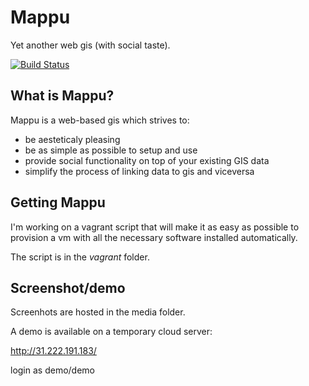 Mappu
=====

Yet another web gis (with social taste).

[![Build Status](https://travis-ci.org/unicolet/mappu.png?branch=master)](https://travis-ci.org/unicolet/mappu)

What is Mappu?
--------------

Mappu is a web-based gis which strives to:

- be aesteticaly pleasing
- be as simple as possible to setup and use
- provide social functionality on top of your existing GIS data
- simplify the process of linking data to gis and viceversa

Getting Mappu
-------------

I'm working on a vagrant script that will make it as easy as
possible to provision a vm with all the necessary software
installed automatically.

The script is in the *vagrant* folder.

Screenshot/demo
---------------

Screenhots are hosted in the media folder.

A demo is available on a temporary cloud server:

http://31.222.191.183/

login as demo/demo

